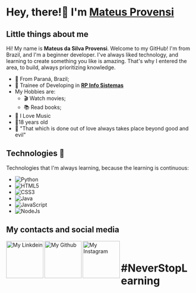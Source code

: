 # Hey, there!👋 I'm [Mateus Provensi](https://github.com/MateusProvensi)

## Little things about me
Hi! My name is **Mateus da Silva Provensi**. Welcome to my GitHub! I'm from Brazil, and I'm a beginner developer.
I've always liked technology, and learning to create something you like is amazing. That's why I entered the area, to build, always prioritizing knowledge. 
- 📌 From Paraná, Brazil;
- 💼 Trainee of Developing in **[RP Info Sistemas](https://www.rpinfo.com.br/)**
-  My Hobbies are:
	- 🎬 Watch movies;
	- 📚 Read books;
- 🎵 I Love Music
- 👦18 years old
- 🧠 "That which is done out of love always takes place beyond good and evil"

## Technologies 🚀
Technologies that I'm always learning, because the learning is continuous:
- ![Python](https://img.shields.io/badge/Python-3776AB?style=flat-square&logo=Python&logoColor=white)
- ![HTML5](https://img.shields.io/badge/HTML5-E34F26?style=flat-square&logo=HTML5&logoColor=white)
- ![CSS3](https://img.shields.io/badge/CSS3-1572B6?style=flat-square&logo=CSS3&logoColor=white)
- ![Java](https://img.shields.io/badge/Java-013243?style=flat-square&logo=Java&logoColor=white)
- ![JavaScript](https://img.shields.io/badge/JavaScript-eac304?style=flat-square&logo=JavaScript&logoColor=black)
- ![NodeJs](https://img.shields.io/badge/NodeJs-6fa560?style=flat-square&logo=Node&logoColor=black)

## My contacts and social media
<a href="https://www.linkedin.com/in/mateus-da-silva-provensi-2704a51a3/" target="_blank">
  <img align="left" alt="My Linkdein" width="100px" src="https://img.shields.io/badge/Linkedin-0A66C2?style=for-the-badge&logo=Linkedin&logoColor=white" />
</a> 
<a href="https://github.com/MateusProvensi" target="_blank">
  <img align="left" alt="My Github" width="100px" src="https://img.shields.io/badge/Github-181717?style=for-the-badge&logo=Github&logoColor=white" />
</a> 
<a href="https://www.instagram.com/mateus_provensi/" target="_blank">
  <img align="left" alt="My Instagram" width="100px" src="https://img.shields.io/badge/Instagram-E4405F?style=for-the-badge&logo=instagram&logoColor=white" />
</a>
<br>

# #NeverStopLearning
